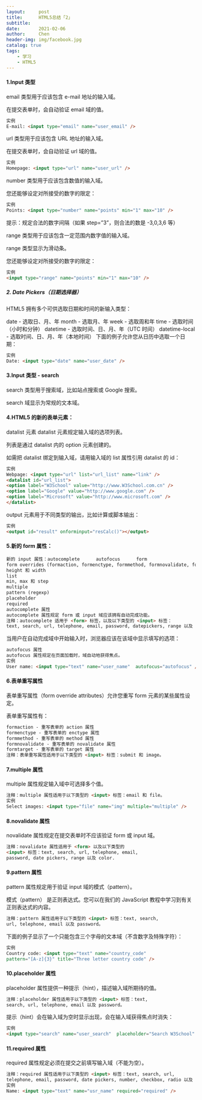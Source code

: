 ```yaml
---
layout:     post
title:      HTML5总结「2」
subtitle:   
date:       2021-02-06
author:     Chen
header-img: img/facebook.jpg
catalog: true
tags:
    - 学习
    - HTML5
---
```


#### 1.Input 类型

email 类型用于应该包含 e-mail 地址的输入域。

在提交表单时，会自动验证 email 域的值。

```html
实例
E-mail: <input type="email" name="user_email" />
```

url 类型用于应该包含 URL 地址的输入域。

在提交表单时，会自动验证 url 域的值。

```html
实例
Homepage: <input type="url" name="user_url" />
```

number 类型用于应该包含数值的输入域。

您还能够设定对所接受的数字的限定：

```html
实例
Points: <input type="number" name="points" min="1" max="10" />
```

提示：规定合法的数字间隔（如果 step=”3”，则合法的数是 -3,0,3,6 等）

range 类型用于应该包含一定范围内数字值的输入域。

range 类型显示为滑动条。

您还能够设定对所接受的数字的限定：

```html
实例
<input type="range" name="points" min="1" max="10" />
```

##### 2. Date Pickers（日期选择器）

HTML5 拥有多个可供选取日期和时间的新输入类型：

date - 选取日、月、年
month - 选取月、年
week - 选取周和年
time - 选取时间（小时和分钟）
datetime - 选取时间、日、月、年（UTC 时间）
datetime-local - 选取时间、日、月、年（本地时间）
下面的例子允许您从日历中选取一个日期：

```html
实例
Date: <input type="date" name="user_date" />
```

#### 3.Input 类型 - search

search 类型用于搜索域，比如站点搜索或 Google 搜索。

search 域显示为常规的文本域。

#### 4.HTML5 的新的表单元素：

datalist 元素
datalist 元素规定输入域的选项列表。

列表是通过 datalist 内的 option 元素创建的。

如需把 datalist 绑定到输入域，请用输入域的 list 属性引用 datalist 的 id：

```html
实例
Webpage: <input type="url" list="url_list" name="link" />
<datalist id="url_list">
<option label="W3School" value="http://www.W3School.com.cn" />
<option label="Google" value="http://www.google.com" />
<option label="Microsoft" value="http://www.microsoft.com" />
</datalist>
```

output 元素用于不同类型的输出，比如计算或脚本输出：

```html
实例
<output id="result" onforminput="resCalc()"></output>
```

#### 5.新的 form 属性：

```html
新的 input 属性：autocomplete      autofocus      form
form overrides (formaction, formenctype, formmethod, formnovalidate, formtarget)
height 和 width
list
min, max 和 step
multiple
pattern (regexp)
placeholder
required
autocomplete 属性
autocomplete 属性规定 form 或 input 域应该拥有自动完成功能。
注释：autocomplete 适用于 <form> 标签，以及以下类型的 <input> 标签：
text, search, url, telephone, email, password, datepickers, range 以及 color。
```

当用户在自动完成域中开始输入时，浏览器应该在该域中显示填写的选项：

```html
autofocus 属性
autofocus 属性规定在页面加载时，域自动地获得焦点。
实例
User name: <input type="text" name="user_name"  autofocus="autofocus" />
```

#### 6.表单重写属性

表单重写属性（form override attributes）允许您重写 form 元素的某些属性设定。

表单重写属性有：

```html
formaction - 重写表单的 action 属性
formenctype - 重写表单的 enctype 属性
formmethod - 重写表单的 method 属性
formnovalidate - 重写表单的 novalidate 属性
formtarget - 重写表单的 target 属性
注释：表单重写属性适用于以下类型的 <input> 标签：submit 和 image。
```

#### 7.multiple 属性

multiple 属性规定输入域中可选择多个值。

```html
注释：multiple 属性适用于以下类型的 <input> 标签：email 和 file。
实例
Select images: <input type="file" name="img" multiple="multiple" />
```

#### 8.novalidate 属性

novalidate 属性规定在提交表单时不应该验证 form 或 input 域。

```html
注释：novalidate 属性适用于 <form> 以及以下类型的 
<input> 标签：text, search, url, telephone, email, 
password, date pickers, range 以及 color.
```

#### 9.pattern 属性

pattern 属性规定用于验证 input 域的模式（pattern）。

模式（pattern） 是正则表达式。您可以在我们的 JavaScript 教程中学习到有关正则表达式的内容。

```html
注释：pattern 属性适用于以下类型的 <input> 标签：text, search,
url, telephone, email 以及 password。
```

下面的例子显示了一个只能包含三个字母的文本域（不含数字及特殊字符）：

```html
实例
Country code: <input type="text" name="country_code"
pattern="[A-z]{3}" title="Three letter country code" />
```

#### 10.placeholder 属性

placeholder 属性提供一种提示（hint），描述输入域所期待的值。

```html
注释：placeholder 属性适用于以下类型的 <input> 标签：text,
search, url, telephone, email 以及 password。
```

提示（hint）会在输入域为空时显示出现，会在输入域获得焦点时消失：

```html
实例
<input type="search" name="user_search"  placeholder="Search W3School" />
```

#### 11.required 属性

required 属性规定必须在提交之前填写输入域（不能为空）。

```html
注释：required 属性适用于以下类型的 <input> 标签：text, search, url,
telephone, email, password, date pickers, number, checkbox, radio 以及 file。
实例
Name: <input type="text" name="usr_name" required="required" />
```